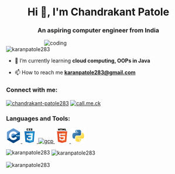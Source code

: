 <h1 align="center">Hi 👋, I'm Chandrakant Patole</h1>
<h3 align="center">An aspiring computer engineer from India</h3>

<img align="right" alt="coding" width="400" src="https://cdn.dribbble.com/users/1019864/screenshots/3079099/codeloop.gif">

<p align="left"> <img src="https://komarev.com/ghpvc/?username=karanpatole283&label=Profile%20views&color=0e75b6&style=flat" alt="karanpatole283" /> </p>

- 🌱 I’m currently learning **cloud computing, OOPs in Java**

- 📫 How to reach me **karanpatole283@gmail.com**

<h3 align="left">Connect with me:</h3>
<p align="left">
<a href="https://linkedin.com/in/chandrakant-patole283" target="blank"><img align="center" src="https://beaconman.com/wp-content/uploads/2020/11/Linkedin_symbol_transparent.png" alt="chandrakant-patole283" height="30" width="40" /></a>
<a href="https://instagram.com/call.me.ck" target="blank"><img align="center" src="https://www.clipartmax.com/png/middle/25-256843_instagram-logo-[new]-vector-eps-free-download-logo-instagram-logo-vector.png" alt="call.me.ck" height="30" width="40" /></a>
</p>

<h3 align="left">Languages and Tools:</h3>
<p align="left"> <a href="https://www.w3schools.com/cpp/" target="_blank" rel="noreferrer"> <img src="https://raw.githubusercontent.com/devicons/devicon/master/icons/cplusplus/cplusplus-original.svg" alt="cplusplus" width="40" height="40"/> </a> <a href="https://www.w3schools.com/css/" target="_blank" rel="noreferrer"> <img src="https://raw.githubusercontent.com/devicons/devicon/master/icons/css3/css3-original-wordmark.svg" alt="css3" width="40" height="40"/> </a> <a href="https://cloud.google.com" target="_blank" rel="noreferrer"> <img src="https://www.vectorlogo.zone/logos/google_cloud/google_cloud-icon.svg" alt="gcp" width="40" height="40"/> </a> <a href="https://www.w3.org/html/" target="_blank" rel="noreferrer"> <img src="https://raw.githubusercontent.com/devicons/devicon/master/icons/html5/html5-original-wordmark.svg" alt="html5" width="40" height="40"/> </a> <a href="https://www.python.org" target="_blank" rel="noreferrer"> <img src="https://raw.githubusercontent.com/devicons/devicon/master/icons/python/python-original.svg" alt="python" width="40" height="40"/> </a> </p>

<p><img align="left" src="https://github-readme-stats.vercel.app/api/top-langs?username=karanpatole283&show_icons=true&locale=en&layout=compact" alt="karanpatole283" /></p>

<p>&nbsp;<img align="center" src="https://github-readme-stats.vercel.app/api?username=karanpatole283&show_icons=true&locale=en" alt="karanpatole283" /></p>

<p><img align="center" src="https://github-readme-streak-stats.herokuapp.com/?user=karanpatole283&" alt="karanpatole283" /></p>
